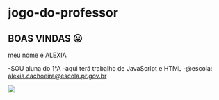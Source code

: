 # jogo-do-professor
## BOAS VINDAS 😛
meu nome é ALEXIA

  -SOU aluna do 1̣°A
  -aqui terá trabalho de JavaScript e HTML
  -@escola: alexia.cachoeira@escola.pr.gov.br 
  
![]( https://media.tenor.com/iTYu258_py8AAAAC/why-whatever.gif)
